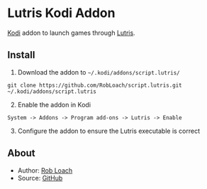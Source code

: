 # Lutris Kodi Addon

[Kodi](http://kodi.tv) addon to launch games through [Lutris](http://lutris.net).

## Install

1. Download the addon to `~/.kodi/addons/script.lutris/`
  ```
  git clone https://github.com/RobLoach/script.lutris.git ~/.kodi/addons/script.lutris
  ```

2. Enable the addon in Kodi
  ```
  System -> Addons -> Program add-ons -> Lutris -> Enable
  ```

3. Configure the addon to ensure the Lutris executable is correct

## About

- Author: [Rob Loach](http://robloach.net)
- Source: [GitHub](http://github.com/RobLoach/script.lutris/)
